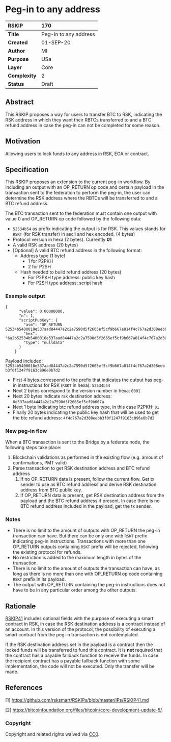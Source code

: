 # Peg-in to any address

|RSKIP          |170           |
| :------------ |:-------------|
|**Title**      |Peg-in to any address |
|**Created**    |01-SEP-20 |
|**Author**     |MI |
|**Purpose**    |USa |
|**Layer**      |Core |
|**Complexity** |2 |
|**Status**     |Draft |

## Abstract

This RSKIP proposes a way for users to transfer BTC to RSK, indicating the RSK address in which they want their RBTCs transferred to and a BTC refund address in case the peg-in can not be completed for some reason.

## Motivation

Allowing users to lock funds to any address in RSK, EOA or contract.

## Specification

This RSKIP proposes an extension to the current peg-in workflow. By including an output with an OP_RETURN op code and certain payload in the transaction sent to the federation to perform the peg-in, the user can determine the RSK address where the RBTCs will be transferred to and a BTC refund address. 

The BTC transaction sent to the federation must contain 
 one output with value 0 and OP_RETURN op code followed by the following data:
- `52534b54` as prefix indicating the output is for RSK. This values stands for `RSKT` (for RSK  transfer) in ascii and hex encoded. (4 bytes)
- Protocol version in hexa (2 bytes). Currently **01**
- A valid RSK address (20 bytes)
- [Optional] A valid BTC refund address in the following format:
    - Address type (1 byte)
        - 1 for P2PKH
        - 2 for P2SH
    - Hash needed to build refund address (20 bytes)
        - For P2PKH type address: public key hash 
        - For P2SH type address: script hash

### Example output
```
{
      "value": 0.00000000,
      "n": 1,
      "scriptPubKey": {
        "asm": "OP_RETURN 52534b5400010e537aad84447a2c2a7590d5f2665ef5cf9b667a014f4c767a2d308eebb3f0f1247f9163c896e0b7d2",
        "hex": "6a2b52534b5400010e537aad84447a2c2a7590d5f2665ef5cf9b667a014f4c767a2d308eebb3f0f1247f9163c896e0b7d2",
        "type": "nulldata"
      }
    }
```
Payload included: `52534b5400010e537aad84447a2c2a7590d5f2665ef5cf9b667a014f4c767a2d308eebb3f0f1247f9163c896e0b7d2`

- First 4 bytes correspond to the prefix that indicates the output has peg-in instructions for RSK (`RSKT` in hexa): `52534b54` 
- Next 2 bytes correspond to the version number in hexa: `0001`
- Next 20 bytes indicate rsk destination address: `0e537aad84447a2c2a7590d5f2665ef5cf9b667a`
- Next 1 byte indicating btc refund address type, in this case P2PKH: `01`
- Finally 20 bytes indicating the public key hash that will be used to get the btc refund address: `4f4c767a2d308eebb3f0f1247f9163c896e0b7d2`

### New peg-in flow

When a BTC transaction is sent to the Bridge by a federate node, the following steps take place:

1. Blockchain validations as performed in the existing flow (e.g. amount of confirmations, PMT valid)
2. Parse transaction to get RSK destination address and BTC refund address
   1. If no OP_RETURN data is present, follow the current flow. Get tx sender to use as BTC refund address and derive RSK destination address from BTC public key.
   2. If OP_RETURN data is present, get RSK destination address from the payload and the BTC refund address if present. In case there is no BTC refund address included in the payload, get the tx sender.

### Notes
- There is no limit to the amount of outputs with OP_RETURN the peg-in transaction can have. But there can be only one with `RSKT` prefix indicating peg-in instructions. Transactions with more than one OP_RETURN outputs containing `RSKT` prefix will be rejected, following the existing protocol for refunds.
- No restriction is added to the maximum length in bytes of the transaction.
- There is no limit to the amount of outputs the transaction can have, as long as there is no more than one with OP_RETURN op code containing `RSKT` prefix in its payload.
- The output with OP_RETURN containing the peg-in instructions does not have to be in any particular order among the other outputs.

## Rationale

[RSKIP41](https://github.com/rsksmart/RSKIPs/blob/master/IPs/RSKIP41.md) includes optional fields with the purpose of executing a smart contract in RSK, in case the RSK destination address is a contract instead of an account. In this version of the protocol, the possibility of executing a smart contract from the peg-in transaction is not contemplated. 

If the RSK destination address set in the payload is a contract then the locked funds will be transferred to fund this contract. It is **not** required that the contract has a payable fallback function to receive the funds. In case the recipient contract has a payable fallback function with some implementation, the code will not be executed. Only the transfer will be made.

## References

[1] https://github.com/rsksmart/RSKIPs/blob/master/IPs/RSKIP41.md

[2] https://bitcoinfoundation.org/files/bitcoin/core-development-update-5/

### Copyright

Copyright and related rights waived via [CC0](https://creativecommons.org/publicdomain/zero/1.0/).
